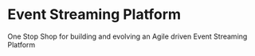 # Event Streaming Platform
One Stop Shop for building and evolving an Agile driven Event Streaming Platform
